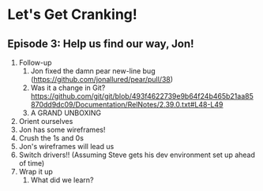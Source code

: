 # Let's Get Cranking!
## Episode 3: Help us find our way, Jon!

1. Follow-up
   1. Jon fixed the damn pear new-line bug (https://github.com/jonallured/pear/pull/38)
     1. Was it a change in Git? https://github.com/git/git/blob/493f4622739e9b64f24b465b21aa85870dd9dc09/Documentation/RelNotes/2.39.0.txt#L48-L49
   2. A GRAND UNBOXING
2. Orient ourselves
3. Jon has some wireframes!
4. Crush the 1s and 0s
  1. Jon's wireframes will lead us
5. Switch drivers!! (Assuming Steve gets his dev environment set up ahead of time)
6. Wrap it up
   1. What did we learn?
